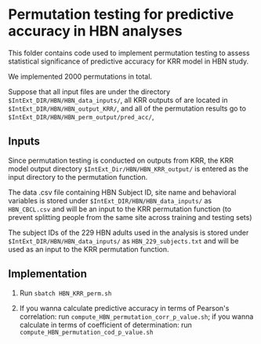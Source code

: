 # Permutation testing for predictive accuracy in HBN analyses

This folder contains code used to implement permutation testing to assess statistical significance of predictive accuracy for KRR model in HBN study.

We implemented 2000 permutations in total. 

Suppose that all input files are under the directory `$IntExt_DIR/HBN/HBN_data_inputs/`, all KRR outputs of are located in `$IntExt_DIR/HBN/HBN_output_KRR/`, and all of the permutation results go to `$IntExt_DIR/HBN/HBN_perm_output/pred_acc/`,

## Inputs
Since permutation testing is conducted on outputs from KRR, the KRR model output directory `$IntExt_Dir/HBN/HBN_KRR_output/` is entered as the input directory to the permutation function.

The data .csv file containing HBN Subject ID, site name and behavioral variables is stored under `$IntExt_DIR/HBN/HBN_data_inputs/` as `HBN_CBCL.csv` and will be an input to the KRR permutation function (to prevent splitting people from the same site across training and testing sets)

The subject IDs of the 229 HBN adults used in the analysis is stored under `$IntExt_DIR/HBN/HBN_data_inputs/` as `HBN_229_subjects.txt` and will be used as an input to the KRR permutation function.

## Implementation

1. Run `sbatch HBN_KRR_perm.sh`

2. If you wanna calculate predictive accuracy in terms of Pearson's correlation: run `compute_HBN_permutation_corr_p_value.sh`; if you wanna calculate in terms of coefficient of determination: run `compute_HBN_permutation_cod_p_value.sh`












